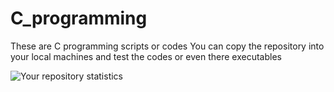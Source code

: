 # C_programming
These are C programming scripts or codes 
You can copy the repository into your local machines and test the codes 
or even there executables


![Your repository statistics](https://starchart.cc/rhemney/alx-low_level_programming.svg)
